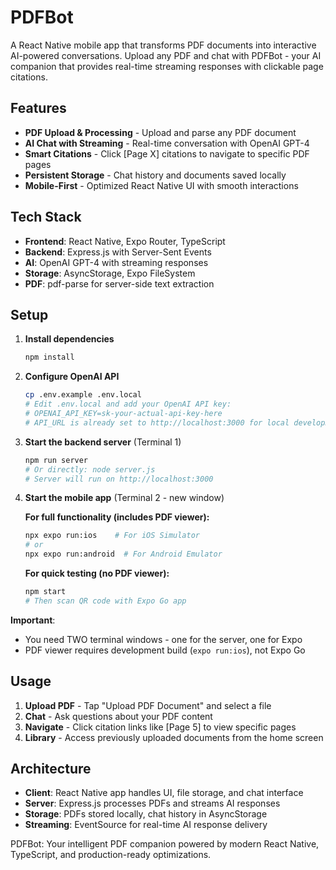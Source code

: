# PDFBot

A React Native mobile app that transforms PDF documents into interactive AI-powered conversations. Upload any PDF and chat with PDFBot - your AI companion that provides real-time streaming responses with clickable page citations.

## Features

- **PDF Upload & Processing** - Upload and parse any PDF document
- **AI Chat with Streaming** - Real-time conversation with OpenAI GPT-4
- **Smart Citations** - Click [Page X] citations to navigate to specific PDF pages
- **Persistent Storage** - Chat history and documents saved locally
- **Mobile-First** - Optimized React Native UI with smooth interactions

## Tech Stack

- **Frontend**: React Native, Expo Router, TypeScript
- **Backend**: Express.js with Server-Sent Events
- **AI**: OpenAI GPT-4 with streaming responses
- **Storage**: AsyncStorage, Expo FileSystem
- **PDF**: pdf-parse for server-side text extraction

## Setup

1. **Install dependencies**
   ```bash
   npm install
   ```

2. **Configure OpenAI API**
   ```bash
   cp .env.example .env.local
   # Edit .env.local and add your OpenAI API key:
   # OPENAI_API_KEY=sk-your-actual-api-key-here
   # API_URL is already set to http://localhost:3000 for local development
   ```

3. **Start the backend server** (Terminal 1)
   ```bash
   npm run server
   # Or directly: node server.js
   # Server will run on http://localhost:3000
   ```

4. **Start the mobile app** (Terminal 2 - new window)
   
   **For full functionality (includes PDF viewer):**
   ```bash
   npx expo run:ios    # For iOS Simulator
   # or
   npx expo run:android  # For Android Emulator
   ```
   
   **For quick testing (no PDF viewer):**
   ```bash
   npm start
   # Then scan QR code with Expo Go app
   ```

**Important**: 
- You need TWO terminal windows - one for the server, one for Expo
- PDF viewer requires development build (`expo run:ios`), not Expo Go

## Usage

1. **Upload PDF** - Tap "Upload PDF Document" and select a file
2. **Chat** - Ask questions about your PDF content
3. **Navigate** - Click citation links like [Page 5] to view specific pages
4. **Library** - Access previously uploaded documents from the home screen

## Architecture

- **Client**: React Native app handles UI, file storage, and chat interface
- **Server**: Express.js processes PDFs and streams AI responses
- **Storage**: PDFs stored locally, chat history in AsyncStorage
- **Streaming**: EventSource for real-time AI response delivery

PDFBot: Your intelligent PDF companion powered by modern React Native, TypeScript, and production-ready optimizations.